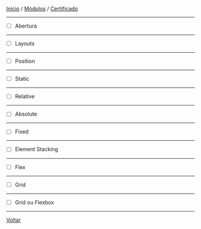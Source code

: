 [Início](https://github.com/Thalyalm/rocketseat-trilha-fundamentar) /
[Módulos](https://github.com/Thalyalm/rocketseat-trilha-fundamentar/tree/main/modulos/readme.md) /
[Certificado](https://github.com/Thalyalm/rocketseat-trilha-fundamentar/tree/main/certificado)

---

- [ ] Abertura

---

- [ ] Layouts

---

- [ ] Position

---

- [ ] Static

---

- [ ] Relative

---

- [ ] Absolute

---

- [ ] Fixed

---

- [ ] Element Stacking

---

- [ ] Flex

---

- [ ] Grid

---

- [ ] Grid ou Flexbox

---

[Voltar](https://github.com/Thalyalm/rocketseat-trilha-fundamentar/tree/main/modulos/posicionando-foguetes/readme.md)